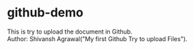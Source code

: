 # github-demo
This is try to upload the document in Github.
<br>
Author: Shivansh Agrawal("My first Github Try to upload Files").

